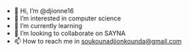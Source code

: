 - 👋 Hi, I’m @djionne16
- 👀 I’m interested in computer science
- 🌱 I’m currently learning 
- 💞️ I’m looking to collaborate on SAYNA
- 📫 How to reach me in soukounadjionkounda@gmail.com

<!---
djionne16/djionne16 is a ✨ special ✨ repository because its `README.md` (this file) appears on your GitHub profile.
You can click the Preview link to take a look at your changes.
--->
